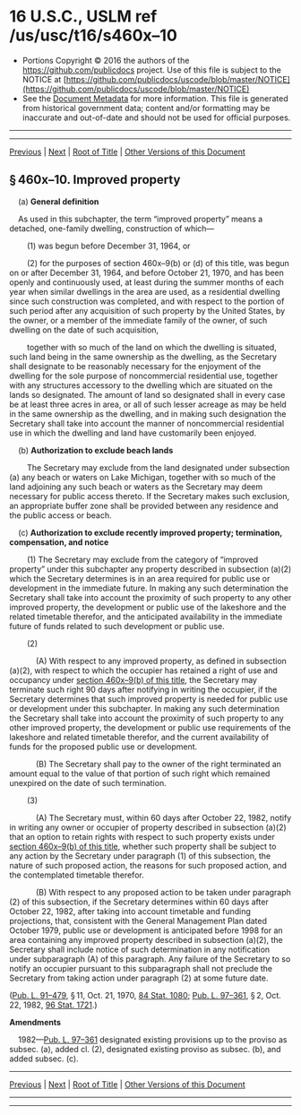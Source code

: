 ---
---

# 16 U.S.C., USLM ref /us/usc/t16/s460x–10

* Portions Copyright © 2016 the authors of the https://github.com/publicdocs project.
  Use of this file is subject to the NOTICE at [https://github.com/publicdocs/uscode/blob/master/NOTICE](https://github.com/publicdocs/uscode/blob/master/NOTICE)
* See the [Document Metadata](././../../../../..//README.md) for more information.
  This file is generated from historical government data; content and/or formatting may be inaccurate and out-of-date and should not be used for official purposes.

----------
----------

[Previous](./../../../../..//us/usc/t16/ch1/schLXXXII/m__us_usc_t16_s460x–9.md) | [Next](./../../../../..//us/usc/t16/ch1/schLXXXII/m__us_usc_t16_s460x–11.md) | [Root of Title](./../../../../../) | [Other Versions of this Document](https://publicdocs.github.io/go/links?ns=uslm&ref=%2Fus%2Fusc%2Ft16%2Fs460x%E2%80%9310)

## § 460x–10. Improved property

    (a) __General definition__ 

    As used in this subchapter, the term “improved property” means a detached, one-family dwelling, construction of which—

        (1) was begun before December 31, 1964, or

        (2) for the purposes of section 460x–9(b) or (d) of this title, was begun on or after December 31, 1964, and before October 21, 1970, and has been openly and continuously used, at least during the summer months of each year when similar dwellings in the area are used, as a residential dwelling since such construction was completed, and with respect to the portion of such period after any acquisition of such property by the United States, by the owner, or a member of the immediate family of the owner, of such dwelling on the date of such acquisition,

        together with so much of the land on which the dwelling is situated, such land being in the same ownership as the dwelling, as the Secretary shall designate to be reasonably necessary for the enjoyment of the dwelling for the sole purpose of noncommercial residential use, together with any structures accessory to the dwelling which are situated on the lands so designated. The amount of land so designated shall in every case be at least three acres in area, or all of such lesser acreage as may be held in the same ownership as the dwelling, and in making such designation the Secretary shall take into account the manner of noncommercial residential use in which the dwelling and land have customarily been enjoyed.

    (b) __Authorization to exclude beach lands__ 

        The Secretary may exclude from the land designated under subsection (a) any beach or waters on Lake Michigan, together with so much of the land adjoining any such beach or waters as the Secretary may deem necessary for public access thereto. If the Secretary makes such exclusion, an appropriate buffer zone shall be provided between any residence and the public access or beach.

    (c) __Authorization to exclude recently improved property; termination, compensation, and notice__ 

        (1) The Secretary may exclude from the category of “improved property” under this subchapter any property described in subsection (a)(2) which the Secretary determines is in an area required for public use or development in the immediate future. In making any such determination the Secretary shall take into account the proximity of such property to any other improved property, the development or public use of the lakeshore and the related timetable therefor, and the anticipated availability in the immediate future of funds related to such development or public use.

        (2)

            (A) With respect to any improved property, as defined in subsection (a)(2), with respect to which the occupier has retained a right of use and occupancy under [section 460x–9(b) of this title][/us/usc/t16/s460x–9/b], the Secretary may terminate such right 90 days after notifying in writing the occupier, if the Secretary determines that such improved property is needed for public use or development under this subchapter. In making any such determination the Secretary shall take into account the proximity of such property to any other improved property, the development or public use requirements of the lakeshore and related timetable therefor, and the current availability of funds for the proposed public use or development.

            (B) The Secretary shall pay to the owner of the right terminated an amount equal to the value of that portion of such right which remained unexpired on the date of such termination.

        (3)

            (A) The Secretary must, within 60 days after October 22, 1982, notify in writing any owner or occupier of property described in subsection (a)(2) that an option to retain rights with respect to such property exists under [section 460x–9(b) of this title][/us/usc/t16/s460x–9/b], whether such property shall be subject to any action by the Secretary under paragraph (1) of this subsection, the nature of such proposed action, the reasons for such proposed action, and the contemplated timetable therefor.

            (B) With respect to any proposed action to be taken under paragraph (2) of this subsection, if the Secretary determines within 60 days after October 22, 1982, after taking into account timetable and funding projections, that, consistent with the General Management Plan dated October 1979, public use or development is anticipated before 1998 for an area containing any improved property described in subsection (a)(2), the Secretary shall include notice of such determination in any notification under subparagraph (A) of this paragraph. Any failure of the Secretary to so notify an occupier pursuant to this subparagraph shall not preclude the Secretary from taking action under paragraph (2) at some future date.

([Pub. L. 91–479][/us/pl/91/479], § 11, Oct. 21, 1970, [84 Stat. 1080][/us/stat/84/1080]; [Pub. L. 97–361][/us/pl/97/361], § 2, Oct. 22, 1982, [96 Stat. 1721][/us/stat/96/1721].)

 __Amendments__ 

    1982—[Pub. L. 97–361][/us/pl/97/361] designated existing provisions up to the proviso as subsec. (a), added cl. (2), designated existing proviso as subsec. (b), and added subsec. (c).

----------

[Previous](./../../../../..//us/usc/t16/ch1/schLXXXII/m__us_usc_t16_s460x–9.md) | [Next](./../../../../..//us/usc/t16/ch1/schLXXXII/m__us_usc_t16_s460x–11.md) | [Root of Title](./../../../../../) | [Other Versions of this Document](https://publicdocs.github.io/go/links?ns=uslm&ref=%2Fus%2Fusc%2Ft16%2Fs460x%E2%80%9310)

----------
----------

[/us/usc/t16/s460x–9/b]: https://publicdocs.github.io/go/links?ns=uslm&ref=%2Fus%2Fusc%2Ft16%2Fs460x%E2%80%939%2Fb
[/us/usc/t16/s460x–9/b]: https://publicdocs.github.io/go/links?ns=uslm&ref=%2Fus%2Fusc%2Ft16%2Fs460x%E2%80%939%2Fb
[/us/pl/91/479]: https://publicdocs.github.io/go/links?ns=uslm&ref=%2Fus%2Fpl%2F91%2F479
[/us/stat/84/1080]: https://publicdocs.github.io/go/links?ns=uslm&ref=%2Fus%2Fstat%2F84%2F1080
[/us/pl/97/361]: https://publicdocs.github.io/go/links?ns=uslm&ref=%2Fus%2Fpl%2F97%2F361
[/us/stat/96/1721]: https://publicdocs.github.io/go/links?ns=uslm&ref=%2Fus%2Fstat%2F96%2F1721
[/us/pl/97/361]: https://publicdocs.github.io/go/links?ns=uslm&ref=%2Fus%2Fpl%2F97%2F361


